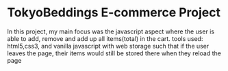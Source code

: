 # TokyoBeddings E-commerce Project
 In this project, my main focus was the javascript aspect where the user is able to add, remove and add up all items(total) in the cart. tools used: html5,css3, and vanilla javascript with web storage such that if the user leaves the page, their items would still be stored there when they reload the page
